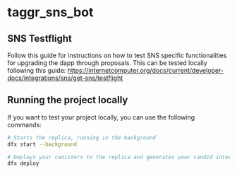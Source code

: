 # taggr_sns_bot

## SNS Testflight
Follow this guide for instructions on how to test SNS specific functionalities for upgrading the dapp through proposals. This can be tested locally following this guide: https://internetcomputer.org/docs/current/developer-docs/integrations/sns/get-sns/testflight


## Running the project locally

If you want to test your project locally, you can use the following commands:

```bash
# Starts the replica, running in the background
dfx start --background

# Deploys your canisters to the replica and generates your candid interface
dfx deploy
```
